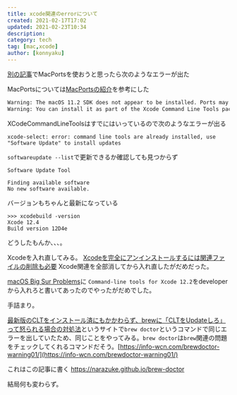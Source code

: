 ```yaml
---
title: xcode関連のerrorについて
created: 2021-02-17T17:02
updated: 2021-02-23T10:34
description: 
category: tech
tag: [mac,xcode]
author: [konnyaku]
---
```



[別の記事](https://narazuke.github.io/ximea-tutorial)でMacPortsを使おうと思ったら次のようなエラーが出た

MacPortsについては[MacPortsの紹介](https://qiita.com/tenomoto/items/66614f982de96641d662)を参考にした

```bash
Warning: The macOS 11.2 SDK does not appear to be installed. Ports may not build correctly.
Warning: You can install it as part of the Xcode Command Line Tools package by running `xcode-select --install'.
```
XCodeCommandLineToolsはすでにはいっているので次のようなエラーが出る
```shell
xcode-select: error: command line tools are already installed, use "Software Update" to install updates
```
`softwareupdate --list`で更新できるか確認しても見つからず
```
Software Update Tool

Finding available software
No new software available.
```
バージョンもちゃんと最新になっている
```
>>> xcodebuild -version
Xcode 12.4
Build version 12D4e
```
どうしたもんか、、、。

Xcodeを入れ直してみる。
[Xcodeを完全にアンインストールするには関連ファイルの削除も必要](https://mykii.blog/xcode-uninstall/)
Xcode関連を全部消してから入れ直したがだめだった。

[macOS Big Sur Problems](https://trac.macports.org/wiki/BigSurProblems)に
`Command-line tools for Xcode 12.2`をdeveloperから入れろと書いてあったのでやったがだめでした。

手詰まり。

[最新版のCLTをインストール済にもかかわらず、brewに「CLTをUpdateしろ」って怒られる場合の対処法](https://qiita.com/gesutaka/items/fe34bd5de524a20b2b0a)というサイトで`brew doctor`というコマンドで同じエラーを出していたため、同じことをやってみる。`brew doctor`は`brew`関連の問題をチェックしてくれるコマンドだそう。[https://info-wcn.com/brewdoctor-warning01/](https://info-wcn.com/brewdoctor-warning01/)

これはこの記事に書く
https://narazuke.github.io/brew-doctor

結局何も変わらず。


